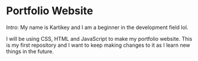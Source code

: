
# Portfolio Website
Intro:
My name is Kartikey and I am a beginner in the development field lol.

I will be using CSS, HTML and JavaScript to make my portfolio website.
This is my first repository and I want to keep making changes to it as I learn new things in the future.

